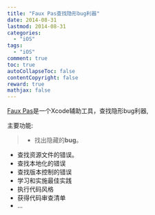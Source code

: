 ```yaml
---
title: "Faux Pas查找隐形bug利器"
date: 2014-08-31
lastmod: 2014-08-31
categories:
  - "iOS"
tags:
  - "iOS"
comment: true
toc: true
autoCollapseToc: false
contentCopyright: false
reward: true
mathjax: false
---
```

[Faux Pas](http://fauxpasapp.com)是一个Xcode辅助工具，查找隐形bug利器,


主要功能:
>* 找出隐藏的**bug**。
* 查找资源文件的错误。
* 查找本地化的错误
* 查找版本控制的错误
* 学习和实施最佳实践
* 执行代码风格
* 获得代码审查清单
* ...
